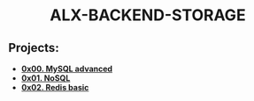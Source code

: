 <h1 align="center"><b>ALX-BACKEND-STORAGE</b></h1>

## Projects:

- **[0x00. MySQL advanced](https://github.com/codenvibes/alx-backend-storage/tree/master/0x00-MySQL_Advanced)**
- **[0x01. NoSQL](https://github.com/codenvibes/alx-backend-storage/tree/master/0x01-NoSQL)**
- **[0x02. Redis basic]()**
<!-- - **[]()** -->
